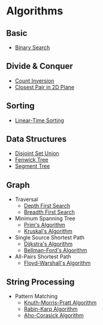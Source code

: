 # Algorithms

## Basic

+ [Binary Search](./binary_search.md)

## Divide & Conquer

+ [Count Inversion](./count_inversion.md)
+ [Closest Pair in 2D Plane](./closest_pair_in_2D_plane.md)

## Sorting

+ [Linear-Time Sorting](linear-time-sorting.md)

## Data Structures

+ [Disjoint Set Union](./dsu.md)
+ [Fenwick Tree](./fenwick_tree.md)
+ [Segment Tree](./segment-tree.md)

## Graph

+ Traversal
    - [Depth First Search](./dfs.md)
    - [Breadth First Search](./bfs.md)
+ Minimum Spanning Tree
    - [Prim's Algorithm](./prim.md)
    - [Kruskal's Algorithm](./kruskal.md)
+ Single Source Shortest Path
    - [Dijkstra's Algorithm](./dijkstra.md)
    - [Bellman-Ford's Algorithm](./bellman-ford.md)
+ All-Pairs Shortest Path
    - [Floyd-Warshall's Algorithm](./floyd-warshall.md)

## String Processing

+ Pattern Matching
    - [Knuth-Morris-Pratt Algorithm](./kmp.md)
    - [Rabin-Karp Algorithm](./robin-karp.md)
    - [Aho-Corasick Algorithm](./ac-automaton.md)
